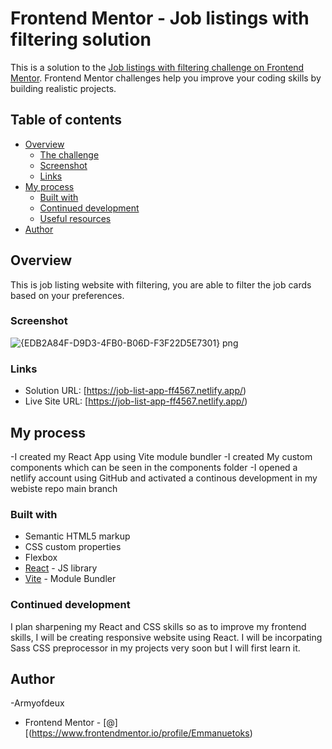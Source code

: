

# Frontend Mentor - Job listings with filtering solution

This is a solution to the [Job listings with filtering challenge on Frontend Mentor](https://www.frontendmentor.io/challenges/job-listings-with-filtering-ivstIPCt). Frontend Mentor challenges help you improve your coding skills by building realistic projects. 

## Table of contents

- [Overview](#overview)
  - [The challenge](#the-challenge)
  - [Screenshot](#screenshot)
  - [Links](#links)
- [My process](#my-process)
  - [Built with](#built-with)
  - [Continued development](#continued-development)
  - [Useful resources](#useful-resources)
- [Author](#author)

## Overview
This is job listing website with filtering, you are able to filter the job cards based on your preferences.


### Screenshot

![{EDB2A84F-D9D3-4FB0-B06D-F3F22D5E7301} png](https://user-images.githubusercontent.com/103246856/231534383-ee92c948-d32a-4146-b06e-7e7f7a8d17c1.jpg)

### Links

- Solution URL: [https://job-list-app-ff4567.netlify.app/)
- Live Site URL: [https://job-list-app-ff4567.netlify.app/)

## My process
-I created my React App using Vite module bundler
-I created My custom components which can be seen in the components folder
-I opened a netlify account using GitHub and activated a continous development in my webiste repo main branch

### Built with

- Semantic HTML5 markup
- CSS custom properties
- Flexbox
- [React](https://reactjs.org/) - JS library
- [Vite](https://vitejs.dev) - Module Bundler

### Continued development

I plan sharpening my React and CSS skills so as to improve my frontend skills, I will be creating responsive website using React. I will be incorpating Sass CSS preprocessor in my projects very soon but I will first learn it. 


## Author
-Armyofdeux 

- Frontend Mentor - [@][(https://www.frontendmentor.io/profile/Emmanuetoks)





